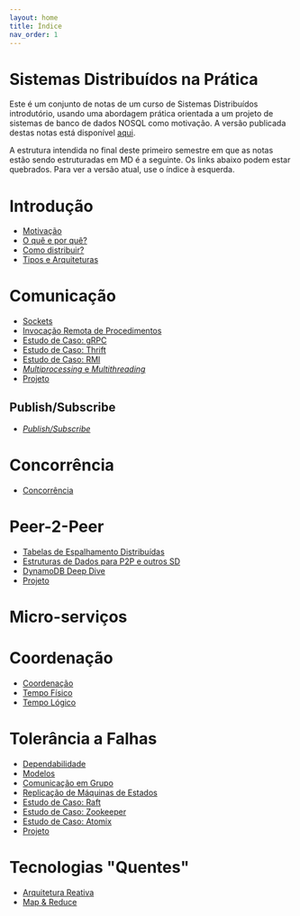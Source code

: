 ```yaml
---
layout: home
title: Índice
nav_order: 1
---
```


Sistemas Distribuídos na Prática
======

Este é um conjunto de notas de um curso de Sistemas Distribuídos introdutório, usando uma abordagem prática orientada a um projeto de sistemas de banco de dados NOSQL como motivação. A versão publicada destas notas está disponível [aqui](https://lasarojc.github.io/ds_notes/).

A estrutura intendida no final deste primeiro semestre em que as notas estão sendo estruturadas em MD é a seguinte.
Os links abaixo podem estar quebrados. Para ver a versão atual, use o índice à esquerda.


# Introdução

* [Motivação](./intro/motivacao.md)
* [O quê e por quê?](./intro/definicao.md)
* [Como distribuir?](./intro/middleware.md)
* [Tipos e Arquiteturas](./intro/tipos.md)

# Comunicação

* [Sockets](./basics/socket.md)
* [Invocação Remota de Procedimentos](./basics/rpc.md)
* [Estudo de Caso: gRPC](./basics/grpc.md)
* [Estudo de Caso: Thrift](./TODO.md)
* [Estudo de Caso: RMI](./TODO.md)
* [*Multiprocessing* e *Multithreading*](./basics/multiprogramming.md)
* [Projeto](./projeto/client_server.md)

## Publish/Subscribe

* [*Publish/Subscribe*](./TODO.md)

# Concorrência

* [Concorrência](./concorrencia/concorrencia.md)

# Peer-2-Peer

* [Tabelas de Espalhamento Distribuídas](./p2p/dht.md)
* [Estruturas de Dados para P2P e outros SD](./p2p/ed_sd.md)
* [DynamoDB Deep Dive](./p2p/dynamo.md)
* [Projeto](./projeto/p2p.md)

# Micro-serviços

# Coordenação

* [Coordenação](./coordenacao/coordenacao.md)
* [Tempo Físico](./tempo/fisico.md)
* [Tempo Lógico](./tempo/logico.md)



# Tolerância a Falhas
* [Dependabilidade](./ft/dependabilidade.md)
* [Modelos](./ft/modelos.md)
* [Comunicação em Grupo](./ft/comunicao_grupo.md)
* [Replicação de Máquinas de Estados](./ft/smr.md)
* [Estudo de Caso: Raft](./fr/raft.md)
* [Estudo de Caso: Zookeeper](./ft/zookeeper.md)
* [Estudo de Caso: Atomix](./ft/atomix.md)
* [Projeto](./projeto/replicated.md)

# Tecnologias "Quentes"

* [Arquitetura Reativa](./reactive.md)
* [Map & Reduce](./mapreduce.md)
